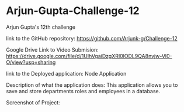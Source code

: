 # Arjun-Gupta-Challenge-12
Arjun Gupta's 12th challenge



link to the GitHub repository: https://github.com/Arjunk-g/Challenge-12



Google Drive Link to Video Submision: https://drive.google.com/file/d/1UIhVgaiDzgXRI0lODL9QA8nvjw-Vl0-O/view?usp=sharing



link to the Deployed application: Node Application



Description of what the application does: This application allows you to save and store departments roles and employees in a database.



Screenshot of Project: